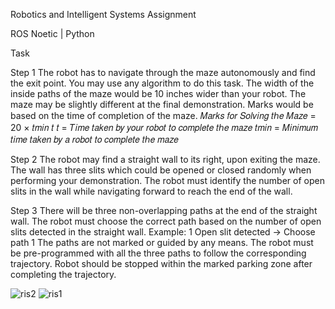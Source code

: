 Robotics and Intelligent Systems Assignment

ROS Noetic | Python  

Task

Step 1
The robot has to navigate through the maze autonomously and find the exit point. You may use any 
algorithm to do this task. The width of the inside paths of the maze would be 10 inches wider than 
your robot. The maze may be slightly different at the final demonstration. Marks would be based on 
the time of completion of the maze.
𝑀𝑎𝑟𝑘𝑠 𝑓𝑜𝑟 𝑆𝑜𝑙𝑣𝑖𝑛𝑔 𝑡ℎ𝑒 𝑀𝑎𝑧𝑒 =
20 × 𝑡𝑚𝑖𝑛
𝑡
𝑡 = 𝑇𝑖𝑚𝑒 𝑡𝑎𝑘𝑒𝑛 𝑏𝑦 𝑦𝑜𝑢𝑟 𝑟𝑜𝑏𝑜𝑡 𝑡𝑜 𝑐𝑜𝑚𝑝𝑙𝑒𝑡𝑒 𝑡ℎ𝑒 𝑚𝑎𝑧𝑒
𝑡𝑚𝑖𝑛 = 𝑀𝑖𝑛𝑖𝑚𝑢𝑚 𝑡𝑖𝑚𝑒 𝑡𝑎𝑘𝑒𝑛 𝑏𝑦 𝑎 𝑟𝑜𝑏𝑜𝑡 𝑡𝑜 𝑐𝑜𝑚𝑝𝑙𝑒𝑡𝑒 𝑡ℎ𝑒 𝑚𝑎𝑧𝑒

Step 2
The robot may find a straight wall to its right, upon exiting the maze. The wall has three slits which 
could be opened or closed randomly when performing your demonstration. The robot must identify 
the number of open slits in the wall while navigating forward to reach the end of the wall. 

Step 3
There will be three non-overlapping paths at the end of the straight wall. The robot must choose the 
correct path based on the number of open slits detected in the straight wall.
Example: 1 Open slit detected → Choose path 1
The paths are not marked or guided by any means. The robot must be pre-programmed with all the 
three paths to follow the corresponding trajectory. Robot should be stopped within the marked 
parking zone after completing the trajectory.

![ris2](https://user-images.githubusercontent.com/41939687/123537118-817e7700-d74b-11eb-99f5-a8f70907b8ed.PNG)
![ris1](https://user-images.githubusercontent.com/41939687/123537098-6f9cd400-d74b-11eb-9a9c-a42c287232de.PNG)
